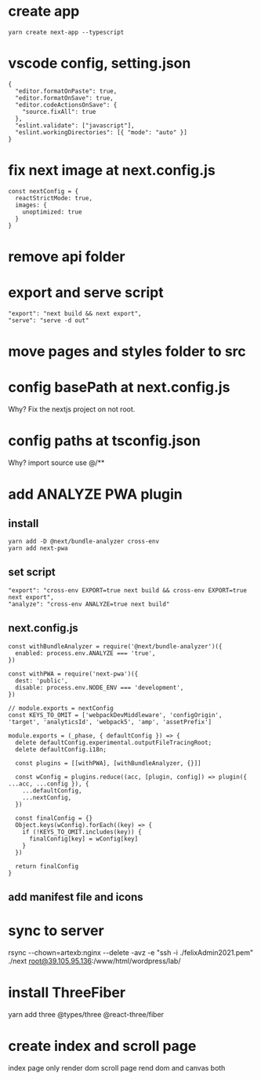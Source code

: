 # create app
```
yarn create next-app --typescript
```

# vscode config, setting.json
```
{
  "editor.formatOnPaste": true,
  "editor.formatOnSave": true,
  "editor.codeActionsOnSave": {
    "source.fixAll": true
  },
  "eslint.validate": ["javascript"],
  "eslint.workingDirectories": [{ "mode": "auto" }]
}
```

# fix next image at next.config.js
```
const nextConfig = {
  reactStrictMode: true,
  images: {
    unoptimized: true
  }
}
```

# remove api folder

# export and serve script
```
"export": "next build && next export",
"serve": "serve -d out"
```

# move pages and styles folder to src

# config basePath at next.config.js
Why? Fix the nextjs project on not root.

# config paths at tsconfig.json
Why? import source use @/**

# add ANALYZE PWA plugin

## install
```
yarn add -D @next/bundle-analyzer cross-env
yarn add next-pwa
```

## set script
```
"export": "cross-env EXPORT=true next build && cross-env EXPORT=true next export",
"analyze": "cross-env ANALYZE=true next build"
```

## next.config.js

```
const withBundleAnalyzer = require('@next/bundle-analyzer')({
  enabled: process.env.ANALYZE === 'true',
})

const withPWA = require('next-pwa')({
  dest: 'public',
  disable: process.env.NODE_ENV === 'development',
})

// module.exports = nextConfig
const KEYS_TO_OMIT = ['webpackDevMiddleware', 'configOrigin', 'target', 'analyticsId', 'webpack5', 'amp', 'assetPrefix']

module.exports = (_phase, { defaultConfig }) => {
  delete defaultConfig.experimental.outputFileTracingRoot;
  delete defaultConfig.i18n;

  const plugins = [[withPWA], [withBundleAnalyzer, {}]]

  const wConfig = plugins.reduce((acc, [plugin, config]) => plugin({ ...acc, ...config }), {
    ...defaultConfig,
    ...nextConfig,
  })

  const finalConfig = {}
  Object.keys(wConfig).forEach((key) => {
    if (!KEYS_TO_OMIT.includes(key)) {
      finalConfig[key] = wConfig[key]
    }
  })

  return finalConfig
}

```

## add manifest file and icons

# sync to server
rsync --chown=artexb:nginx --delete -avz -e "ssh -i ./felixAdmin2021.pem" ./next root@39.105.95.136:/www/html/wordpress/lab/

# install ThreeFiber
yarn add three @types/three @react-three/fiber

# create index and scroll page
index page only render dom
scroll page rend dom and canvas both